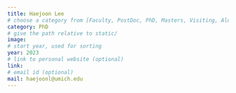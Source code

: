 ```yaml
---
title: Haejoon Lee
# choose a category from [Faculty, PostDoc, PhD, Masters, Visiting, Alumni]. Be careful about the capitalization.
category: PhD
# give the path relative to static/
image: 
# start year, used for sorting
year: 2023
# link to personal website (optional)
link: 
# email id (optional)
mail: haejoonl@umich.edu
---
```

